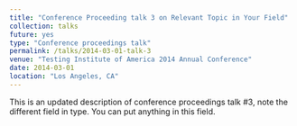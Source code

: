 ```yaml
---
title: "Conference Proceeding talk 3 on Relevant Topic in Your Field"
collection: talks
future: yes
type: "Conference proceedings talk"
permalink: /talks/2014-03-01-talk-3
venue: "Testing Institute of America 2014 Annual Conference"
date: 2014-03-01
location: "Los Angeles, CA"
---
```


This is an updated description of conference proceedings talk #3, note the different field in type. You can put anything in this field.
